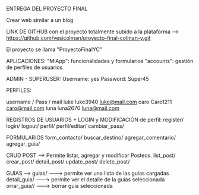 ENTREGA DEL PROYECTO FINAL
	
Crear web similar a un blog

LINK DE GITHUB con el proyecto totalmente subido a la plataforma --> https://github.com/yesicolman/proyecto-final-colman-y.git
	
El proyecto se llama "ProyectoFinalYC"

APLICACIONES: 
"MiApp": funcionalidades y formularios
"accounts": gestión de perfiles de usuarios
	
ADMIN - SUPERUSER:
Username: yes
Password: Super45
		
PERFILES:

username / Pass / mail 
luke  luke3940  luke@mail.com
caro  Caro1211  caro@mail.com
luna  luna2670  luna@mail.com


REGISTROS DE USUARIOS + LOGIN y MODIFICACIÓN de perfil: 
register/ 
login/
logout/
perfil/
perfil/editar/
cambiar_pass/
		
FORMULARIOS
form_contacto/
buscar_destino/
agregar_comentario/
agregar_guia/
			
CRUD POST --> Permite listar, agregar y modificar Posteos.
list_post/
crear_post/
detail_post/
update_post/
delete_post/

GUIAS --> 
guias/   ---> permite ver una lista de las guias cargadas
detail_guia/ ---> permite ver el detalle de la guias seleccionada
orrar_guia/<pk>/ ---> borrar guia seleccionada



